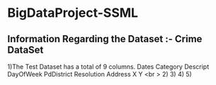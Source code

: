 # BigDataProject-SSML
## Information Regarding the Dataset :- Crime DataSet
1)The Test Dataset has a total of 9 columns. Dates Category	Descript DayOfWeek PdDistrict	Resolution	Address	X	Y <br \>
2)
3)
4)
5)

